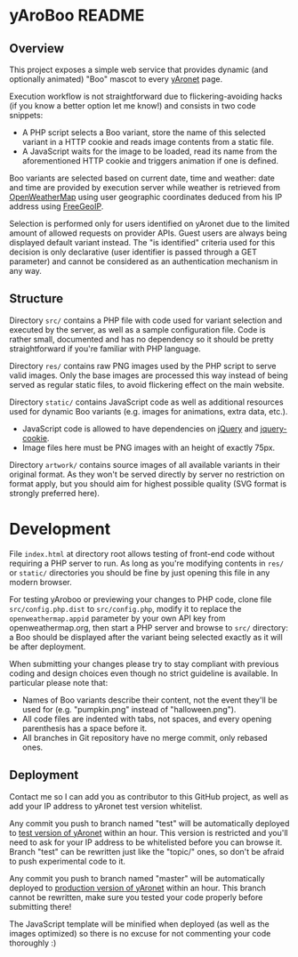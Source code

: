 yAroBoo README
==============

Overview
--------

This project exposes a simple web service that provides dynamic (and optionally
animated) "Boo" mascot to every [yAronet](http://www.yaronet.com) page.

Execution workflow is not straightforward due to flickering-avoiding hacks (if
you know a better option let me know!) and consists in two code snippets:

- A PHP script selects a Boo variant, store the name of this selected variant
  in a HTTP cookie and reads image contents from a static file.
- A JavaScript waits for the image to be loaded, read its name from the
  aforementioned HTTP cookie and triggers animation if one is defined.

Boo variants are selected based on current date, time and weather: date and
time are provided by execution server while weather is retrieved from
[OpenWeatherMap](http://openweathermap.org/) using user geographic coordinates
deduced from his IP address using [FreeGeoIP](http://freegeoip.net/).

Selection is performed only for users identified on yAronet due to the limited
amount of allowed requests on provider APIs. Guest users are always being
displayed default variant instead. The "is identified" criteria used for this
decision is only declarative (user identifier is passed through a GET parameter)
and cannot be considered as an authentication mechanism in any way.


Structure
---------

Directory `src/` contains a PHP file with code used for variant selection and
executed by the server, as well as a sample configuration file. Code is rather
small, documented and has no dependency so it should be pretty straightforward
if you're familiar with PHP language.

Directory `res/` contains raw PNG images used by the PHP script to serve valid
images. Only the base images are processed this way instead of being served as
regular static files, to avoid flickering effect on the main website.

Directory `static/` contains JavaScript code as well as additional resources
used for dynamic Boo variants (e.g. images for animations, extra data, etc.).

- JavaScript code is allowed to have dependencies on
  [jQuery](https://jquery.com/) and
  [jquery-cookie](https://github.com/carhartl/jquery-cookie).
- Image files here must be PNG images with an height of exactly 75px.

Directory `artwork/` contains source images of all available variants in their
original format. As they won't be served directly by server no restriction
on format apply, but you should aim for highest possible quality (SVG format
is strongly preferred here).


Development
===========

File `index.html` at directory root allows testing of front-end code without
requiring a PHP server to run. As long as you're modifying contents in `res/`
or `static/` directories you should be fine by just opening this file in any
modern browser.

For testing yAroboo or previewing your changes to PHP code, clone file
`src/config.php.dist` to `src/config.php`, modify it to replace the
`openweathermap.appid` parameter by your own API key from openweathermap.org,
then start a PHP server and browse to `src/` directory: a Boo should be
displayed after the variant being selected exactly as it will be after
deployment.

When submitting your changes please try to stay compliant with previous coding
and design choices even though no strict guideline is available. In particular
please note that:

- Names of Boo variants describe their content, not the event they'll be used
  for (e.g. "pumpkin.png" instead of "halloween.png").
- All code files are indented with tabs, not spaces, and every opening
  parenthesis has a space before it.
- All branches in Git repository have no merge commit, only rebased ones.


Deployment
----------

Contact me so I can add you as contributor to this GitHub project, as well as
add your IP address to yAronet test version whitelist.

Any commit you push to branch named "test" will be automatically deployed to
[test version of yAronet](http://www-test.yaronet.com) within an hour. This
version is restricted and you'll need to ask for your IP address to be
whitelisted before you can browse it. Branch "test" can be rewritten just like
the "topic/" ones, so don't be afraid to push experimental code to it.

Any commit you push to branch named "master" will be automatically deployed to
[production version of yAronet](http://www.yaronet.com) within an hour. This
branch cannot be rewritten, make sure you tested your code properly before
submitting there!

The JavaScript template will be minified when deployed (as well as the images
optimized) so there is no excuse for not commenting your code thoroughly :)
